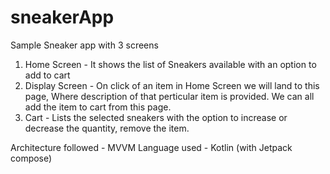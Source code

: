 # sneakerApp
Sample Sneaker app with 3 screens
1. Home Screen - It shows the list of Sneakers available with an option to add to cart
2. Display Screen - On click of an item in Home Screen we will land to this page, Where description 
of that perticular item is provided. We can all add the item to cart from this page.
3. Cart - Lists the selected sneakers with the option to increase or decrease the quantity, remove the item.

Architecture followed - MVVM
Language used - Kotlin (with Jetpack compose)